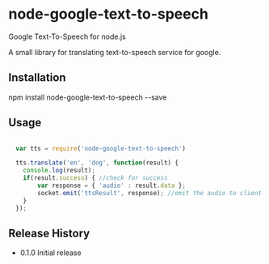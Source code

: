 node-google-text-to-speech
==========================

Google Text-To-Speech for node.js

A small library for translating text-to-speech service for google.

## Installation

  npm install node-google-text-to-speech --save

## Usage

```js

  var tts = require('node-google-text-to-speech')

  tts.translate('en', 'dog', function(result) {
  	console.log(result); 
  	if(result.success) { //check for success
  		var response = { 'audio' : result.data };
  		socket.emit('ttsResult', response); //emit the audio to client
  	}
  });

```

## Release History

* 0.1.0 Initial release